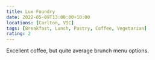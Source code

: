 ```yaml
---
title: Lux Foundry
date: 2022-05-09T13:00:00+10:00
locations: [Carlton, VIC]
tags: [Breakfast, Lunch, Pastry, Coffee, Vegetarian]
rating: 2
---
```


Excellent coffee, but quite average brunch menu options.